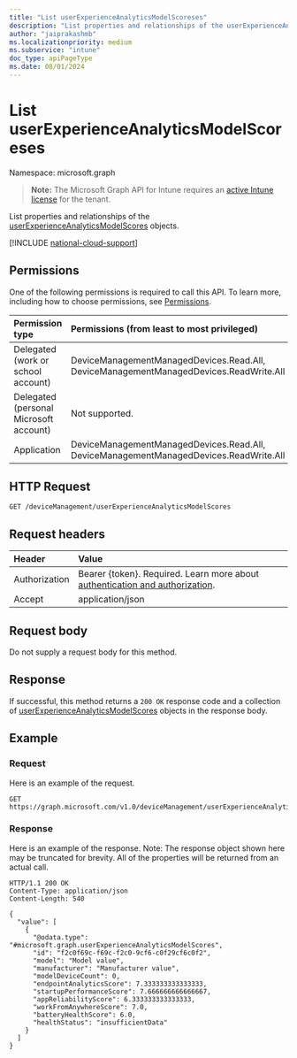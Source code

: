 ```yaml
---
title: "List userExperienceAnalyticsModelScoreses"
description: "List properties and relationships of the userExperienceAnalyticsModelScores objects."
author: "jaiprakashmb"
ms.localizationpriority: medium
ms.subservice: "intune"
doc_type: apiPageType
ms.date: 08/01/2024
---
```


# List userExperienceAnalyticsModelScoreses

Namespace: microsoft.graph

> **Note:** The Microsoft Graph API for Intune requires an [active Intune license](https://go.microsoft.com/fwlink/?linkid=839381) for the tenant.

List properties and relationships of the [userExperienceAnalyticsModelScores](../resources/intune-devices-userexperienceanalyticsmodelscores.md) objects.

[!INCLUDE [national-cloud-support](../../includes/all-clouds.md)]

## Permissions
One of the following permissions is required to call this API. To learn more, including how to choose permissions, see [Permissions](/graph/permissions-reference).

|Permission type|Permissions (from least to most privileged)|
|:---|:---|
|Delegated (work or school account)|DeviceManagementManagedDevices.Read.All, DeviceManagementManagedDevices.ReadWrite.All|
|Delegated (personal Microsoft account)|Not supported.|
|Application|DeviceManagementManagedDevices.Read.All, DeviceManagementManagedDevices.ReadWrite.All|

## HTTP Request
<!-- {
  "blockType": "ignored"
}
-->
```http
GET /deviceManagement/userExperienceAnalyticsModelScores
```

## Request headers
|Header|Value|
|:---|:---|
|Authorization|Bearer {token}. Required. Learn more about [authentication and authorization](/graph/auth/auth-concepts).|
|Accept|application/json|

## Request body
Do not supply a request body for this method.

## Response
If successful, this method returns a `200 OK` response code and a collection of [userExperienceAnalyticsModelScores](../resources/intune-devices-userexperienceanalyticsmodelscores.md) objects in the response body.

## Example

### Request
Here is an example of the request.
```http
GET https://graph.microsoft.com/v1.0/deviceManagement/userExperienceAnalyticsModelScores
```

### Response
Here is an example of the response. Note: The response object shown here may be truncated for brevity. All of the properties will be returned from an actual call.
```http
HTTP/1.1 200 OK
Content-Type: application/json
Content-Length: 540

{
  "value": [
    {
      "@odata.type": "#microsoft.graph.userExperienceAnalyticsModelScores",
      "id": "f2c0f69c-f69c-f2c0-9cf6-c0f29cf6c0f2",
      "model": "Model value",
      "manufacturer": "Manufacturer value",
      "modelDeviceCount": 0,
      "endpointAnalyticsScore": 7.333333333333333,
      "startupPerformanceScore": 7.666666666666667,
      "appReliabilityScore": 6.333333333333333,
      "workFromAnywhereScore": 7.0,
      "batteryHealthScore": 6.0,
      "healthStatus": "insufficientData"
    }
  ]
}
```
